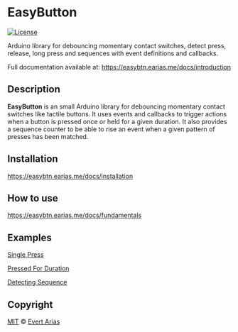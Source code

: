 # EasyButton

[![License](https://img.shields.io/badge/license-MIT%20License-blue.svg)](http://doge.mit-license.org)

Arduino library for debouncing momentary contact switches, detect press, release, long press and sequences with event definitions and callbacks.

Full documentation available at: https://easybtn.earias.me/docs/introduction

## Description

**EasyButton** is an small Arduino library for debouncing momentary contact switches like tactile buttons. It uses events and callbacks to trigger actions when a button is pressed once or held for a given duration. It also provides a sequence counter to be able to rise an event when a given pattern of presses has been matched.

## Installation
https://easybtn.earias.me/docs/installation


## How to use
https://easybtn.earias.me/docs/fundamentals


## Examples
[Single Press](https://easybtn.earias.me/docs/on-single-press-example)

[Pressed For Duration](https://easybtn.earias.me/docs/on-pressed-for-duration-example)

[Detecting Sequence](https://easybtn.earias.me/docs/on-sequence-example)

## Copyright

[MIT](../LICENSE.md) © [Evert Arias](https://www.earias.me/)

